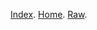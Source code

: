 [Index](https://miskwastaken.github.io/2ST/).
[Home](https://miskwastaken.github.io/2ST/home).
[Raw](https://miskwastaken.github.io/2ST/main).